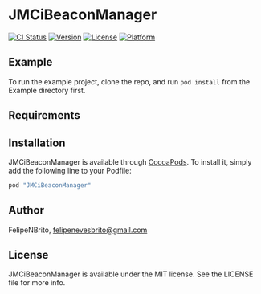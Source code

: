 # JMCiBeaconManager

[![CI Status](http://img.shields.io/travis/FelipeNBrito/JMCiBeaconManager.svg?style=flat)](https://travis-ci.org/FelipeNBrito/JMCiBeaconManager)
[![Version](https://img.shields.io/cocoapods/v/JMCiBeaconManager.svg?style=flat)](http://cocoapods.org/pods/JMCiBeaconManager)
[![License](https://img.shields.io/cocoapods/l/JMCiBeaconManager.svg?style=flat)](http://cocoapods.org/pods/JMCiBeaconManager)
[![Platform](https://img.shields.io/cocoapods/p/JMCiBeaconManager.svg?style=flat)](http://cocoapods.org/pods/JMCiBeaconManager)

## Example

To run the example project, clone the repo, and run `pod install` from the Example directory first.

## Requirements

## Installation

JMCiBeaconManager is available through [CocoaPods](http://cocoapods.org). To install
it, simply add the following line to your Podfile:

```ruby
pod "JMCiBeaconManager"
```

## Author

FelipeNBrito, felipenevesbrito@gmail.com

## License

JMCiBeaconManager is available under the MIT license. See the LICENSE file for more info.
